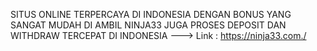 SITUS ONLINE TERPERCAYA DI INDONESIA 
DENGAN BONUS YANG SANGAT MUDAH DI AMBIL
NINJA33 JUGA PROSES DEPOSIT DAN WITHDRAW TERCEPAT DI INDONESIA 
--->
Link : https://ninja33.com./
